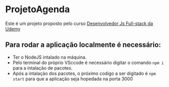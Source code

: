 # ProjetoAgenda

Este é um projeto proposto pelo curso [Desenvolvedor Js Full-stack da Udemy](https://www.udemy.com/course/curso-de-javascript-moderno-do-basico-ao-avancado/)



## Para rodar a aplicação localmente é necessário:
- Ter o NodeJS intalado na máquina.
- Pelo terminal do próprio VSccode é necessário digitar o comando ```npm i``` para a intalação de pacotes.
- Após a intalação dos pacotes, o próximo codigo a ser digitado é ```npm start``` para que a aplicação seja hopedada na porta 3000
